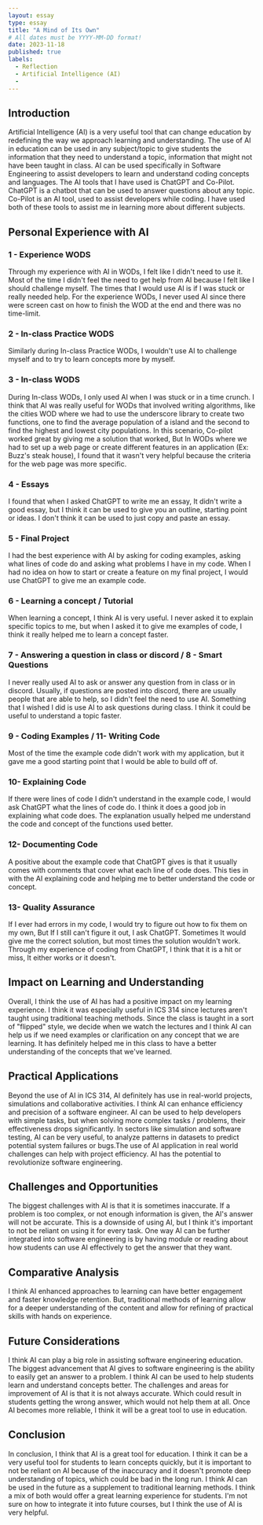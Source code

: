 ```yaml
---
layout: essay
type: essay
title: "A Mind of Its Own"
# All dates must be YYYY-MM-DD format!
date: 2023-11-18
published: true
labels:
  - Reflection
  - Artificial Intelligence (AI)
  - 
---
```


## Introduction

Artificial Intelligence (AI) is a very useful tool that can change education by redefining the way we approach learning and understanding. The use of AI in education can be used in any subject/topic to give students the information that they need to understand a topic, information that might not have been taught in class. AI can be used specifically in Software Engineering to assist developers to learn and understand coding concepts and languages. The AI tools that I have used is ChatGPT and Co-Pilot. ChatGPT is a chatbot that can be used to answer questions about any topic. Co-Pilot is an AI tool, used to assist developers while coding. I have used both of these tools to assist me in learning more about different subjects. 

## Personal Experience with AI

### 1 - Experience WODS 
Through my experience with AI in WODs, I felt like I didn't need to use it. Most of the time I didn't feel the need to get help from AI because I felt like I should challenge myself. The times that I would use AI is if I was stuck or really needed help. For the experience WODs, I never used AI since there were screen cast on how to finish the WOD at the end and there was no time-limit. 

### 2 - In-class Practice WODS 
Similarly during In-class Practice WODs, I wouldn't use AI to challenge myself and to try to learn concepts more by myself. 

### 3 - In-class WODS
During In-class WODs, I only used AI when I was stuck or in a time crunch. I think that AI was really useful for WODs that involved writing algorithms, like the cities WOD where we had to use the underscore library to create two functions, one to find the average population of a island and the second to find the highest and lowest city populations. In this scenario, Co-pilot worked great by giving me a solution that worked, But In WODs where we had to set up a web page or create different features in an application (Ex: Buzz's steak house), I found that it wasn't very helpful because the criteria for the web page was more specific. 

### 4 - Essays
I found that when I asked ChatGPT to write me an essay, It didn't write a good essay, but I think it can be used to give you an outline, starting point or ideas. I don't think it can be used to just copy and paste an essay.

### 5 - Final Project
I had the best experience with AI by asking for coding examples, asking what lines of code do and asking what problems I have in my code. When I had no idea on how to start or create a feature on my final project, I would use ChatGPT to give me an example code.

### 6 -  Learning a concept / Tutorial
When learning a concept, I think AI is very useful. I never asked it to explain specific topics to me, but when I asked it to give me examples of code, I think it really helped me to learn a concept faster.

### 7 - Answering a question in class or discord / 8 - Smart Questions
I never really used AI to ask or answer any question from in class or in discord. Usually, if questions are posted into discord, there are usually people that are able to help, so I didn't feel the need to use AI. Something that I wished I did is use AI to ask questions during class. I think it could be useful to understand a topic faster.

### 9 - Coding Examples / 11- Writing Code
Most of the time the example code didn't work with my application, but it gave me a good starting point that I would be able to build off of.

### 10- Explaining Code
If there were lines of code I didn't understand in the example code, I would ask ChatGPT what the lines of code do. I think it does a good job in explaining what code does. The explanation usually helped me understand the code and concept of the functions used better. 

### 12- Documenting Code
A positive about the example code that ChatGPT gives is that it usually comes with comments that cover what each line of code does. This ties in with the AI explaining code and helping me to better understand the code or concept.

### 13- Quality Assurance
If I ever had errors in my code, I would try to figure out how to fix them on my own, But If I still can't figure it out, I ask ChatGPT. Sometimes It would give me the correct solution, but most times the solution wouldn't work. Through my experience of coding from ChatGPT, I think that it is a hit or miss, It either works or it doesn't.

## Impact on Learning and Understanding

Overall, I think the use of AI has had a positive impact on my learning experience. I think it was especially useful in ICS 314 since lectures aren't taught using traditional teaching methods. Since the class is taught in a sort of "flipped" style, we decide when we watch the lectures and I think AI can help us if we need examples or clarification on any concept that we are learning. It has definitely helped me in this class to have a better understanding of the concepts that we've learned. 

## Practical Applications

Beyond the use of AI in ICS 314, AI definitely has use in real-world projects, simulations and collaborative activities. I think AI can enhance efficiency and precision of a software engineer. AI can be used to help developers with simple tasks, but when solving more complex tasks / problems, their effectiveness drops significantly. In sectors like simulation and software testing, AI can be very useful, to analyze patterns in datasets to predict potential system failures or bugs.The use of AI application in real world challenges can help with project efficiency. AI has the potential to revolutionize software engineering.

## Challenges and Opportunities

The biggest challenges with AI is that it is sometimes inaccurate. If a problem is too complex, or not enough information is given, the AI's answer will not be accurate. This is a downside of using AI, but I think it's important to not be reliant on using it for every task. One way AI can be further integrated into software engineering is by having module or reading about how students can use AI effectively to get the answer that they want.

## Comparative Analysis

I think AI enhanced approaches to learning can have better engagement and faster knowledge retention. But, traditional methods of learning allow for a deeper understanding of the content and allow for refining of practical skills with hands on experience. 

## Future Considerations

I think AI can play a big role in assisting software engineering education. The biggest advancement that AI gives to software engineering is the ability to easily get an answer to a problem. I think AI can be used to help students learn and understand concepts better. The challenges and areas for improvement of AI is that it is not always accurate. Which could result in students getting the wrong answer, which would not help them at all. Once AI becomes more reliable, I think it will be a great tool to use in education.

## Conclusion

In conclusion, I think that AI is a great tool for education. I think it can be a very useful tool for students to learn concepts quickly, but it is important to not be reliant on AI because of the inaccuracy and it doesn't promote deep understanding of topics, which could be bad in the long run. I think AI can be used in the future as a supplement to traditional learning methods. I think a mix of both would offer a great learning experience for students. I'm not sure on how to integrate it into future courses, but I think the use of AI is very helpful.



